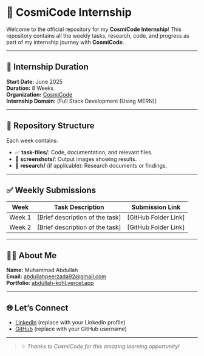 # 🌟 CosmiCode Internship

Welcome to the official repository for my **CosmiCode Internship**! This repository contains all the weekly tasks, research, code, and progress as part of my internship journey with **CosmiCode**.

---

## 📅 Internship Duration

**Start Date:** June 2025  
**Duration:** 8 Weeks  
**Organization:** [CosmiCode](https://www.linkedin.com/company/cosmicode/)  
**Internship Domain:** [Full Stack Development (Using MERN)]

---

## 📁 Repository Structure


Each week contains:
- ✅ **task-files/**: Code, documentation, and relevant files.
- 📸 **screenshots/**: Output images showing results.
- 📄 **research/** (if applicable): Research documents or findings.

---

## ✅ Weekly Submissions

| Week | Task Description | Submission Link |
|------|------------------|------------------|
| Week 1 | [Brief description of the task] | [GitHub Folder Link] |
| Week 2 | [Brief description of the task] | [GitHub Folder Link] |
---
## 🧑‍💻 About Me

**Name:** Muhammad Abdullah  
**Email:** abdullahpeerzada92@gmail.com  
**Portfolio:** [abdullah-kohl.vercel.app](https://abdullah-kohl.vercel.app)

---

## 🌐 Let’s Connect

- [LinkedIn](https://www.linkedin.com/in/muhammad-abdullah-671bb7322/) (replace with your LinkedIn profile)
- [GitHub](https://github.com/CODEMASTER-ABDULLAH-92) (replace with your GitHub username)

---

> ✨ *Thanks to CosmiCode for this amazing learning opportunity!*
